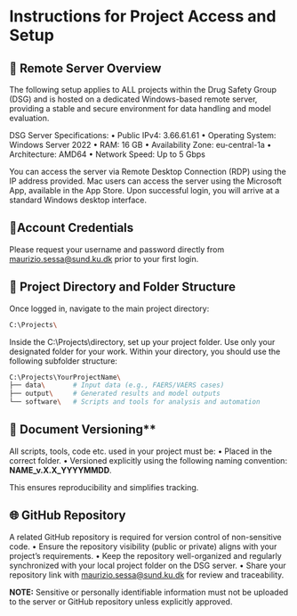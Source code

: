 # Instructions for Project Access and Setup


## 🔹 Remote Server Overview
The following setup applies to ALL projects within the Drug Safety Group (DSG) and is hosted on a dedicated Windows-based remote server, providing a stable and secure environment for data handling and model evaluation.

DSG Server Specifications:
•	Public IPv4: 3.66.61.61
•	Operating System: Windows Server 2022
•	RAM: 16 GB
•	Availability Zone: eu-central-1a
•	Architecture: AMD64
•	Network Speed: Up to 5 Gbps

You can access the server via Remote Desktop Connection (RDP) using the IP address provided. Mac users can access the server using the Microsoft App, available in the App Store. Upon successful login, you will arrive at a standard Windows desktop interface.


## 🔐Account Credentials
Please request your username and password directly from maurizio.sessa@sund.ku.dk prior to your first login.


## 📁 Project Directory and Folder Structure
Once logged in, navigate to the main project directory:
```bash
C:\Projects\
```
Inside the C:\Projects\directory, set up your project folder. Use only your designated folder for your work. Within your directory, you should use the following subfolder structure:

```bash
C:\Projects\YourProjectName\
├── data\       # Input data (e.g., FAERS/VAERS cases)
├── output\     # Generated results and model outputs
└── software\   # Scripts and tools for analysis and automation
```


## 🧩 Document Versioning**
All scripts, tools, code etc. used in your project must be:
•	Placed in the correct folder.
•	Versioned explicitly using the following naming convention: **NAME_v.X.X_YYYYMMDD**.

This ensures reproducibility and simplifies tracking.


## 🌐 GitHub Repository
A related GitHub repository is required for version control of non-sensitive code.
•	Ensure the repository visibility (public or private) aligns with your project’s requirements.
•	Keep the repository well-organized and regularly synchronized with your local project folder on the DSG server.
•	Share your repository link with maurizio.sessa@sund.ku.dk for review and traceability.

**NOTE:** Sensitive or personally identifiable information must not be uploaded to the server or GitHub repository unless explicitly approved.
